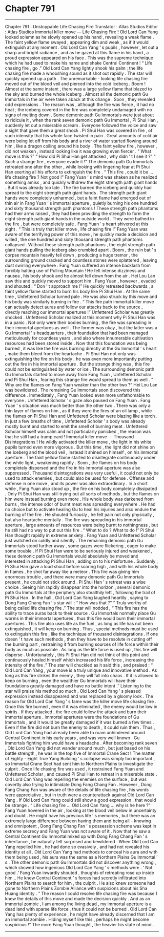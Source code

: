 
# Chapter 791


---

Chapter 791 : Unstoppable Life Chasing Fire
Translator :
Atlas Studios
Editor :
Atlas Studios
Immortal killer move — Life Chasing Fire !
Old Lord Can Yang looked solemn as he slowly opened up his hand , revealing a weak flame .
The faint yellow flame swayed , appearing dim and weak , as if it would extinguish at any moment .
Old Lord Can Yang ’ s pupils , however , let out a sharp and bright radiance , and as he gazed at this flame in his hand , a proud expression appeared on his face .
This was the supreme technique which he had used to make his name and shake Central Continent !
“ Life chasing fire , go .” Old Lord Can Yang lightly shook his palm ; the life chasing fire made a whooshing sound as it shot out rapidly .
The star will quickly opened up a path .
The unremarkable - looking life chasing fire moved out of the blood veil and pierced into the cold iceberg .
Boom !
Almost at the same instant , there was a large yellow flame that blazed to the sky and burned the whole iceberg .
Almost all the demonic path Gu Immortals in the air were taken aback at this change .
Soon , they revealed odd expressions .
The reason was , although the fire was fierce , it had no heat ; the iceberg covered in the fire was completely undamaged with no signs of melting down .
Some demonic path Gu Immortals were just about to ridicule it , when the rank seven demonic path Gu Immortal , Pi Shui Han , suddenly let out a miserable scream .
Everyone followed the voice and saw a sight that gave them a great shock .
Pi Shui Han was covered in fire , of such intensity that his whole face twisted in pain . Great amounts of cold air were being let off from his body and a river of water started flowing around him , like a dragon coiling around his body . The faint yellow fire , however , did not weaken , instead looking like it was growing even fiercer .
“ What move is this ?”
“ How did Pi Shui Han get attacked , why didn ’ t I see it ?”
“ Such a strange fire , everyone evade it !”
The demonic path Gu Immortals retreated one after the other , while looking with lingering fear at Pi Shui Han exerting all his efforts to extinguish the fire .
“ This fire , could it be … life chasing fire ? Not good !” Fang Yuan ’ s mind was shaken as he realized something amiss , and quickly withdrew the eight strength path giant hands .
But it was already too late .
The fire burned the iceberg and quickly had spread to the eight strength path giant hands .
The strength path giant hands were completely unharmed , but a faint flame had emerged out of thin air in Fang Yuan ’ s immortal aperture , quietly burning his one hundred and sixty thousand strength path phantoms !
These strength path phantoms had their arms raised , they had been providing the strength to form the eight strength path giant hands in the outside world .
They were bathed in the fire , but were completely safe .
Fang Yuan ’ s heart shivered at this sight .
“ This is truly that killer move , life chasing fire !” Fang Yuan was aware of the terrifying power of this move , he quickly made a decision and willed , the one hundred and sixty thousand strength path phantoms collapsed .
Without these strength path phantoms , the eight strength path giant hands pulling the iceberg also crumbled apart .
Boom , the ruin bat ’ s corpse mountain heavily fell down , producing a huge tremor , the surrounding ground cracked and countless stones were splattered , leaving dust swirling everywhere .
Fang Yuan suffered an intense backlash from forcibly halting use of Pulling Mountain ! He felt intense dizziness and nausea , his body shook and he almost fell down from the air .
Hei Lou Lan saw this and quickly moved to support him .
Fang Yuan , however , evaded and shouted : “ Don ’ t approach me !”
He quickly retreated backwards , a faint yellow flame started to burn his body like Pi Shui Han .
At the same time , Unfettered Scholar turned pale . He was also struck by this move and his body was similarly burning in fire .
“ This fire path immortal killer move can actually detect auras and follow our attacks back to the source , directly reaching our immortal apertures !” Unfettered Scholar was greatly shocked .
Unfettered Scholar realized at this moment why Pi Shui Han was in a panic .
Not only were their bodies burning , the fire was spreading in their immortal apertures as well . The former was okay , but the latter was a Gu Immortal ’ s headquarters , their foundation that had been managed meticulously for countless years , and also where innumerable cultivation resources had been stored inside .
Now that this foundation was being burned , it was like the fire was burning directly at the Gu Immortal ’ s heart , make them bleed from the heartache .
Pi Shui Han not only was extinguishing the fire on his body , he was even more importantly putting out the fire in his immortal aperture . But the strange thing was , this fire could not be extinguished by water or ice .
The surrounding demonic path Gu Immortals started to move away from Fang Yuan , Unfettered Scholar and Pi Shui Han , fearing this strange fire would spread to them as well .
“ Why are the flames on Fang Yuan weaker than the other two ?” Hei Lou Lan was bewildered .
The remaining Gu Immortals soon discovered this difference . Immediately , Fang Yuan looked even more unfathomable to everyone .
Unfettered Scholar ’ s gaze also paused on Fang Yuan .
Fang Yuan ’ s situation was much better than the other two . There was only a thin layer of flames on him , as if they were the fires of an oil lamp , while the flames on Pi Shui Han and Unfettered Scholar were blazing like a torch .
In just a few breaths of time , Unfettered Scholar ’ s body was already mostly burnt and started to emit the smell of burning meat .
Unfettered Scholar himself was calm and not particularly panicked , the reason was that he still had a trump card !
Immortal killer move — Thousand Disintegrations !
He wildly activated the killer move , the light in his white pupils turned even more vigorous .
But this time , the light did not shine on the iceberg and the blood veil , instead it shined on himself , on his immortal aperture .
The faint yellow flame started to disintegrate continuously under the white light , weakening rapidly .
Soon , the flames on his body completely dispersed and the fire in his immortal aperture was also suppressed .
Thousand disintegrations was very useful , it could not only be used to attack enemies , but could also be used for defense . Offense and defense in one move , and its power was also extraordinary .
In a short while , Fang Yuan also stood up , the fire on his body completely dissipated .
Only Pi Shui Han was still trying out all sorts of methods , but the flames on him were instead burning even more . His whole body was darkened from burns , the intense odor of burnt meat was spreading everywhere . He had no choice but to activate healing Gu to heal his injuries and also endure the burning of the fire .
He shouted furiously , he felt pain not only physically , but also heartache mentally .
The fire was spreading in his immortal aperture , large amounts of resources were being burnt to nothingness , but he still had no way to put out this fire .
“ What to do ? What to do !” Pi Shui Han thought rapidly in extreme anxiety .
Fang Yuan and Unfettered Scholar just watched on coldly and silently . The remaining demonic path Gu Immortals stood further away , some gazes were flickering , eager to make some trouble .
If Pi Shui Han were to be seriously injured and weakened , these demonic path Gu Immortals would absolutely be moved and interested in attacking Pi Shui Han , adding on to his misfortune .
Suddenly , Pi Shui Han gave a loud shout before soaring high , and with his whole body in flames , he shot far away like a meteor .
This fire was giving him enormous trouble , and there were many demonic path Gu Immortals present , he could not stick around . Pi Shui Han ’ s retreat was a wise choice .
Seeing him rapidly disappear into the horizon , several demonic path Gu Immortals at the periphery also stealthily left , following the trail of Pi Shui Han .
In the hall , Old Lord Can Yang laughed heartily , saying to Dong Fang Chang Fan ’ s star will : “ How was that ?”
“ Truly worthy of being called life chasing fire .” The star will nodded , “ This fire has the ability to trace auras back to their source . Gu Immortals normally place Gu worms in their immortal apertures , thus this fire would burn their immortal apertures . This fire also uses life as the fuel , as long as life has not been extinguished , it will keep on burning . Thus , special methods must be used to extinguish this fire , like the technique of thousand disintegrations . If one doesn ’ t have such methods , then they have to be resolute in cutting off the burning part , restraining it from burning sources of life force within their body as much as possible . As long as the life force is used up , this fire will disperse . Unfortunately , this Pi Shui Han did not think of this point and continuously healed himself which increased his life force , increasing the intensity of the fire .”
The star will chuckled as it said this , and praised : “ Old Lord Can Yang , your move is a truly unique and innovative method . As long as this fire strikes the enemy , they will fall into chaos . If it is allowed to keep on burning , even the wealthier Gu Immortals will have their foundations greatly damaged and have no battle intent .”
Listening to the star will praise his method so much , Old Lord Can Yang ’ s pleased expression instead disappeared and was replaced by a gloomy look .
The reason for Old Lord Can Yang ’ s fame was the killer move life chasing fire .
Once this fire burned , even if it was eliminated , the enemy would be low in spirits . If they attacked , the fire could follow the attack and burn their immortal aperture .
Immortal apertures were the foundations of Gu Immortals , and it would be greatly damaged if it was burned a few times . Even if the fire did not burn the enemy to death , it could ruin them .
Thus , Old Lord Can Yang had already been able to roam unhindered around Central Continent in his early years , and was very well known . Gu Immortals fighting him would have a headache .
After becoming rank seven , Old Lord Can Yang did not wander around much , but just based on his battle strength , he was in the top five of Immortal Crane Sect ! The matter of Eighty - Eight True Yang Building ’ s collapse was simply too important , so Immortal Crane Sect had sent him to Northern Plains to investigate the culprit .
Once life chasing fire was used , it restrained Fang Yuan and Unfettered Scholar , and caused Pi Shui Han to retreat in a miserable state . Old Lord Can Yang was repelling the enemies on the surface , but was covertly also trying to intimidate Dong Fang Chang Fan .
However , Dong Fang Chang Fan was aware of the details of life chasing fire , his words were appreciative , but in truth were a counterattack against Old Lord Can Yang .
If Old Lord Can Yang could still show a good expression , that would be strange .
“ Life chasing fire … Old Lord Can Yang … why is he here ?” Fang Yuan hovered in the air , looking at the blood veil below in uncertainty and doubt .
He might have his previous life ’ s memories , but there was an extremely large difference between having them and being all - knowing and omnipotent , Dong Fang Chang Fan ’ s possession scheme was kept in extreme secrecy and Fang Yuan was not aware of it .
Now that he saw a Central Continent Gu Immortal mixed up with Dong Fang Chang Fan ’ s inheritance , he naturally felt surprised and bewildered .
When Old Lord Can Yang repelled him , he had done so evasively , and had not revealed his identity at all .
Old Lord Can Yang had methods to conceal his aura and with them being used , his aura was the same as a Northern Plains Gu Immortal ’ s . The other demonic path Gu Immortals did not discover anything wrong , which showed how ingenious Old Lord Can Yang ’ s methods were .
‘ Not good .’ Fang Yuan inwardly shouted , thoughts of retreating rose up inside him ..
He knew Central Continent ’ s forces had secretly infiltrated into Northern Plains to search for him , the culprit . He also knew someone had gone to Northern Plains Zombie Alliance with suspicions about his Sha Huang identity .
“ The reason I could resolve life chasing fire was because I knew the details of this move and made the decision quickly . And as an immortal zombie , I am among the living dead , my immortal aperture is a dead land with sparse life force , thus it could not be burned . Old Lord Can Yang has plenty of experience , he might have already discerned that I am an immortal zombie . Hiding myself like this , perhaps he might become suspicious !” The more Fang Yuan thought , the heavier his state of mind .

---

